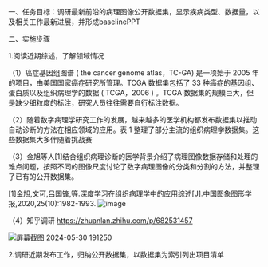 一、任务目标：调研最新前沿的病理图像公开数据集，显示疾病类型、数据量，以及相关工作最新进展，并形成baselinePPT

二、实施步骤

1.阅读近期综述，了解领域情况

（1）癌症基因组图谱 ( the cancer genome atlas，TC-GA) 是一项始于 2005 年的项目，由美国国家癌症研究所管理。TCGA 数据集包括了 33 种癌症的基因组、蛋白质以及组织病理学的数据 ( TCGA，2006 ) 。TCGA 数据集的规模巨大，但是缺少细粒度的标注，研究人员往往需要自行标注数据。

（2）随着数字病理学研究工作的发展，越来越多的医学机构都发布数据集以推动自动诊断的方法在相应领域的应用。表 1 整理了部分主流的组织病理学数据集。这些数据集大多伴随着挑战赛

（3）金旭等人[1]结合组织病理诊断的医学背景介绍了病理图像数据存储和处理的难点问题，按照不同的图像尺度讨论了数字病理图像的分类和分割的方法，并整理了已有的公开数据集。

[1]金旭,文可,吕国锋,等.深度学习在组织病理学中的应用综述[J].中国图象图形学报,2020,25(10):1982-1993.
![image](https://github.com/flavor7/bio_image-baseline/assets/150929319/6d1bca2a-41e0-4e8e-95b5-746b29db1618)

（4）知乎调研
https://zhuanlan.zhihu.com/p/682531457



![屏幕截图 2024-05-30 191250](https://github.com/flavor7/bio_image-baseline/assets/150929319/9c583491-2bb3-4a94-ac0a-4cbfcea6f098)



2.调研近期发布工作，归纳公开数据集，以数据集为索引列出项目清单
